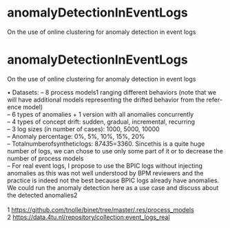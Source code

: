 # anomalyDetectionInEventLogs
On the use of online clustering for anomaly detection in event logs

# anomalyDetectionInEventLogs
On the use of online clustering for anomaly detection in event logs

• Datasets:
    – 8 process models1 ranging different behaviors (note that we will have additional models representing the drifted      behavior from the refer- ence model)<br/>
    – 6 types of anomalies + 1 version with all anomalies concurrently<br/>
    – 4 types of concept drift: sudden, gradual, incremental, recurring<br/>
    – 3 log sizes (in number of cases): 1000, 5000, 10000<br/>
    – Anomaly percentage: 0%, 5%, 10%, 15%, 20%<br/>
    – Totalnumberofsyntheticlogs: 8*7*4*3*5=3360. Sincethis is a quite huge number of logs, we can chose to use only some part of it or to decrease the number of process models<br/>
    – For real event logs, I propose to use the BPIC logs without injecting anomalies as this was not well understood by BPM reviewers and the practice is indeed not the best because BPIC logs already have anomalies. We could run the anomaly detection here as a use case and discuss about the detected anomalies2<br/>
    <br/>
    1 https://github.com/tnolle/binet/tree/master/.res/process_models <br/>
    2 https://data.4tu.nl/repository/collection:event_logs_real<br/>
